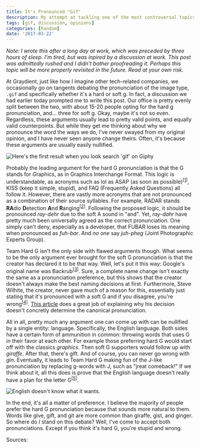 ```yaml
---
title: It's Pronounced "Gif"
description: My attempt at tackling one of the most controversal topics in tech.
tags: [gif, discussion, opinions]
categories: [Random]
date: '2017-03-22'
---
```


_Note: I wrote this after a long day at work, which was preceded by three hours of sleep. I'm tired, but was inpired by a discussion at work. This post was admittedly rushed and I didn't bother proofreading it. Perhaps this topic will be more properly revisited in the future. Read at your own risk._

At Graydient, just like how I imagine other tech-related companies, we occasionally go on tangents debating the pronunciation of the image type, `.gif` and specifically whether it's a hard or soft g. In fact, a discussion we had earlier today prompted me to write this post. Our office is pretty evenly split between the two, with about 15-20 people opting for the hard g pronunciation, and... three for soft g. Okay, maybe it's not so even. Regardless, these arguments usually lead to pretty valid points, and equally valid counterpoints. But while they get me thinking about why we pronounce the word the ways we do, I've never swayed from my original opinion, and I have never seen anyone change theirs. Often, it's because these arguments are usually easily nullified.

![Here's the first result when you look search 'gif' on Giphy](/images/blog/gif-gif.gif)

Probably the leading argument for the hard G pronunciation is that the G stands for <i>G</i>raphics, as in Graphics Interchange Format. This logic is understandable, as acronyms such as lol as ASAP (as soon as possible)<sup>\[[1]\]</sup>, KISS (keep it simple, stupid), and FAQ (Frequently Asked Questions) all follow it. However, there are vastly more acronyms that are not pronounced as a combination of their source syllables. For example, RADAR stands <b>RA</b>dio <b>D</b>etection <b>A</b>nd <b>R</b>anging<sup>\[[2]\]</sup>. Following the proposed logic, it should be pronounced _ray-dehr_ due to the soft A sound in "and". Yet, _ray-dahr_ have pretty much been universally agreed as the correct pronunciation. One simply can't deny, especially as a developer, that FUBAR loses its meaning when pronounced as _fuh-bar_. And _no one_ say _juh-pheg_ (Joint Photographic Experts Group).

Team Hard G isn't the only side with flawed arguments though. What seems to be the only  argument ever brought for the soft G pronunciation is that the creator has declared it to be that way. Well, let's put it this way: Google's original name was Backrub<sup>\[[3]\]</sup>. Sure, a complete name change isn't exactly the same as a pronunciation preference, but this shows that the creator doesn't always make the best naming decisions at first. Furthermore, Steve Wilhite, the creator, never gave much of a reason for this, essentially just stating that it's pronounced with a soft G and if you disagree, you're wrong<sup>\[[4]\]</sup>. [This article][4] does a great job of explaining why his decision doesn't concretly determine the canonical pronunciation.

All in all, pretty much any argument one can come up with can be nullified by a single entity: language. Specifically, the English language. Both sides have a certain form of ammunition in common: throwing words that uses G in their favor at each other. For example those preferring hard G would start off with the classics _graphics_. Then soft G supporters would follow up with _giraffe_. After that, there's gift. And of course, you can never go wrong with _gin_. Eventually, it leads to Team Hard G making fun of the J-like pronunciation by replacing g-words with J, such as "jreat comeback!" If we think about it, all this does is prove that the English language doesn't really have a plan for the letter G<sup>\[[5]\]</sup>.

![English doesn't know what it wants.](/images/blog/who.gif)

In the end, it's all a matter of preference. I believe the majority of people prefer the hard G pronunciation because that sounds more natural to them. Words like give, gift, and git are more common than giraffe, gist, and ginger. So where do _I_ stand on this debate? Well, I've come to accept both pronunciations. Except if you think it's hard G, you're stupid and wrong.

Sources:
<ol id="sources"></ol>

[1]: http://www.muller-godschalk.com/acronyms.html
[2]: http://www.abbreviations.com/RADAR
[3]: http://www.businessinsider.com/the-true-story-behind-googles-first-name-backrub-2015-10
[4]: http://gizmodo.com/the-creator-of-the-gif-says-its-pronounced-jif-he-is-509179289
[5]: http://www.alphadictionary.com/articles/ling006.html
